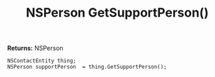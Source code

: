 ﻿---
uid: crmscript_ref_NSContactEntity_GetSupportPerson
title: NSPerson GetSupportPerson()
intellisense: NSContactEntity.GetSupportPerson
keywords: NSContactEntity, GetSupportPerson
so.topic: reference
---



**Returns:** NSPerson


```crmscript
NSContactEntity thing;
NSPerson supportPerson  = thing.GetSupportPerson();
```


